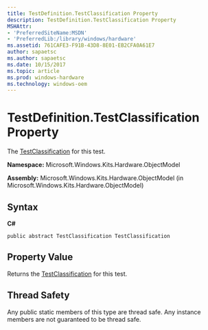 ```yaml
---
title: TestDefinition.TestClassification Property
description: TestDefinition.TestClassification Property
MSHAttr:
- 'PreferredSiteName:MSDN'
- 'PreferredLib:/library/windows/hardware'
ms.assetid: 761CAFE3-F91B-43D8-8E01-EB2CFA0A61E7
author: sapaetsc
ms.author: sapaetsc
ms.date: 10/15/2017
ms.topic: article
ms.prod: windows-hardware
ms.technology: windows-oem
---
```


# TestDefinition.TestClassification Property


The [TestClassification](testclassification-enumeration.md) for this test.

**Namespace:** Microsoft.Windows.Kits.Hardware.ObjectModel

**Assembly:** Microsoft.Windows.Kits.Hardware.ObjectModel (in Microsoft.Windows.Kits.Hardware.ObjectModel)

## <span id="Syntax"></span><span id="syntax"></span><span id="SYNTAX"></span>Syntax


**C#**

`public abstract TestClassification TestClassification `

## <span id="Property_Value"></span><span id="property_value"></span><span id="PROPERTY_VALUE"></span>Property Value


Returns the [TestClassification](testclassification-enumeration.md) for this test.

## <span id="Thread_Safety"></span><span id="thread_safety"></span><span id="THREAD_SAFETY"></span>Thread Safety


Any public static members of this type are thread safe. Any instance members are not guaranteed to be thread safe.

 

 






